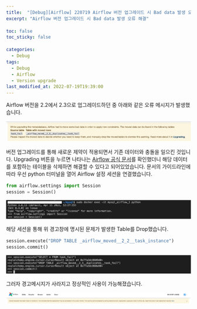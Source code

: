 ```yaml
---
title:  "[Debug][Airflow] 220719 Airflow 버전 업그레이드 시 Bad data 발생 오류 해결"
excerpt: "Airflow 버전 업그레이드 시 Bad data 발생 오류 해결"

toc: false
toc_sticky: false

categories:
  - Debug
tags:
  - Debug
  - Airflow
  - Version upgrade
last_modified_at: 2022-07-19T19:39:00
---
```


Airflow 버전을 2.2에서 2.3으로 업그레이드하던 중 아래와 같은 오류 메시지가 발생했습니다.
<p><img src="/assets/images/22071901.jpg" /></p>

버전 업그레이드를 통해 새로운 제약이 적용되면서 기존 데이터와 충돌을 일으킨 것입니다.
Upgrading 버튼을 누르면 나타나는 <a href="https://airflow.apache.org/docs/apache-airflow/2.3.2/installation/upgrading.html"> Airflow 공식 문서</a>를 확인했더니 해당 데이터를 포함하는 테이블을 삭제하면 해결할 수 있다고 되어있었습니다. 문서의 가이드라인에 따라 우선 python 터미널을 열어 Airflow 설정 세션을 연결했습니다.

```python
from airflow.settings import Session
session = Session()
```

<p><img src="/assets/images/22071902.jpg" /></p>

해당 세션을 통해 위 경고창에 명시된 문제가 발생한 Table를 Drop했습니다.
```python
session.execute("DROP TABLE _airflow_moved__2_2__task_instance")
session.commit()
```

<p><img src="/assets/images/22071903.jpg" /></p>

그러자 경고메시지가 사라지고 정상적인 사용이 가능해졌습니다.
<p><img src="/assets/images/22071904.jpg" /></p>
